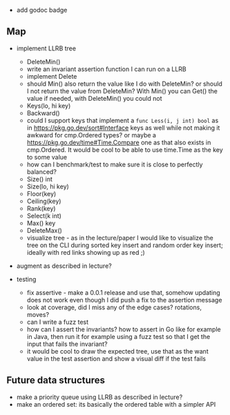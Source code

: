 * add godoc badge

## Map

* implement LLRB tree
  * DeleteMin()
  * write an invariant assertion function I can run on a LLRB
  * implement Delete
  * should Min() also return the value like I do with DeleteMin? or should I not return the value
  from DeleteMin? With Min() you can Get() the value if needed, with DeleteMin() you could not
  * Keys(lo, hi key)
  * Backward()
  * could I support keys that implement a `func Less(i, j int) bool` as in https://pkg.go.dev/sort#Interface keys as well while not making it awkward for
  cmp.Ordered types? or maybe a https://pkg.go.dev/time#Time.Compare one as that also exists in
  cmp.Ordered. It would be cool to be able to use time.Time as the key to some value
  * how can I benchmark/test to make sure it is close to perfectly balanced?
  * Size() int
  * Size(lo, hi key)
  * Floor(key)
  * Ceiling(key)
  * Rank(key)
  * Select(k int)
  * Max() key
  * DeleteMax()
  * visualize tree - as in the lecture/paper I would like to visualize the tree on the CLI during
  sorted key insert and random order key insert; ideally with red links showing up as red ;)
* augment as described in lecture?

* testing
  * fix assertive - make a 0.0.1 release and use that, somehow updating does not work even though I
    did push a fix to the assertion message
  * look at coverage, did I miss any of the edge cases? rotations, moves?
  * can I write a fuzz test
  * how can I assert the invariants? how to assert in Go like for example in Java, then run it for
  example using a fuzz test so that I get the input that fails the invariant?
  * it would be cool to draw the expected tree, use that as the want value in the test assertion and
    show a visual diff if the test fails

## Future data structures

* make a priority queue using LLRB as described in lecture?
* make an ordered set: its basically the ordered table with a simpler API

